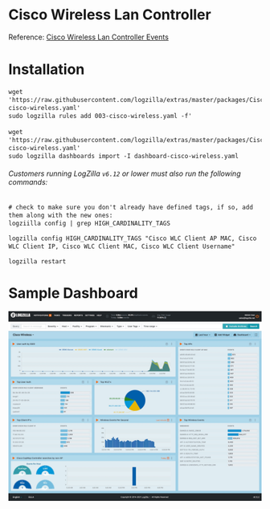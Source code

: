 # Cisco Wireless Lan Controller

Reference: [Cisco Wireless Lan Controller Events](https://www.cisco.com/c/en/us/support/wireless/wireless-lan-controller-software/products-system-message-guides-list.html)

# Installation

```
wget 'https://raw.githubusercontent.com/logzilla/extras/master/packages/Cisco/Wireless/003-cisco-wireless.yaml'
sudo logzilla rules add 003-cisco-wireless.yaml -f'

wget 'https://raw.githubusercontent.com/logzilla/extras/master/packages/Cisco/Wireless/dashboard-cisco-wireless.yaml'
sudo logzilla dashboards import -I dashboard-cisco-wireless.yaml
```

###### Customers running LogZilla `v6.12` or lower must also run the following commands:

```
# check to make sure you don't already have defined tags, if so, add them along with the new ones:
logziilla config | grep HIGH_CARDINALITY_TAGS
```
```
logzilla config HIGH_CARDINALITY_TAGS "Cisco WLC Client AP MAC, Cisco WLC Client IP, Cisco WLC Client MAC, Cisco WLC Client Username"
```
```
logzilla restart
```

# Sample Dashboard

![!](images/cisco-wlc-dashboard.jpg)
